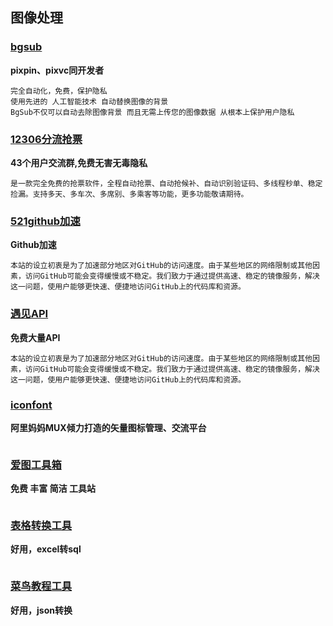 

## 图像处理
### [bgsub](https://bgsub.cn/pages/#/about )
**pixpin、pixvc同开发者**
```
完全自动化，免费，保护隐私
使用先进的 人工智能技术 自动替换图像的背景
BgSub不仅可以自动去除图像背景 而且无需上传您的图像数据 从根本上保护用户隐私
```
### [12306分流抢票](https://www.bypass.cn/)
**43个用户交流群,免费无害无毒隐私**
```
是一款完全免费的抢票软件，全程自动抢票、自动抢候补、自动识别验证码、多线程秒单、稳定捡漏。支持多天、多车次、多席别、多乘客等功能，更多功能敬请期待。
```
### [521github加速](https://521github.com/download.php)
**Github加速**
```
本站的设立初衷是为了加速部分地区对GitHub的访问速度。由于某些地区的网络限制或其他因素，访问GitHub可能会变得缓慢或不稳定。我们致力于通过提供高速、稳定的镜像服务，解决这一问题，使用户能够更快速、便捷地访问GitHub上的代码库和资源。
```
### [遇见API](https://api.yujn.cn/)
**免费大量API**
```
本站的设立初衷是为了加速部分地区对GitHub的访问速度。由于某些地区的网络限制或其他因素，访问GitHub可能会变得缓慢或不稳定。我们致力于通过提供高速、稳定的镜像服务，解决这一问题，使用户能够更快速、便捷地访问GitHub上的代码库和资源。
```
### [iconfont](www.iconfont.cn/)
**阿里妈妈MUX倾力打造的矢量图标管理、交流平台**
```

```
### [爱图工具箱](https://www.itutool.com/)
**免费 丰富 简洁 工具站**
```

```
### [表格转换工具](https://tableconvert.com/)
**好用，excel转sql**
```

```
### [菜鸟教程工具](https://www.jyshare.com/front-end/53/)
**好用，json转换**
```

```


